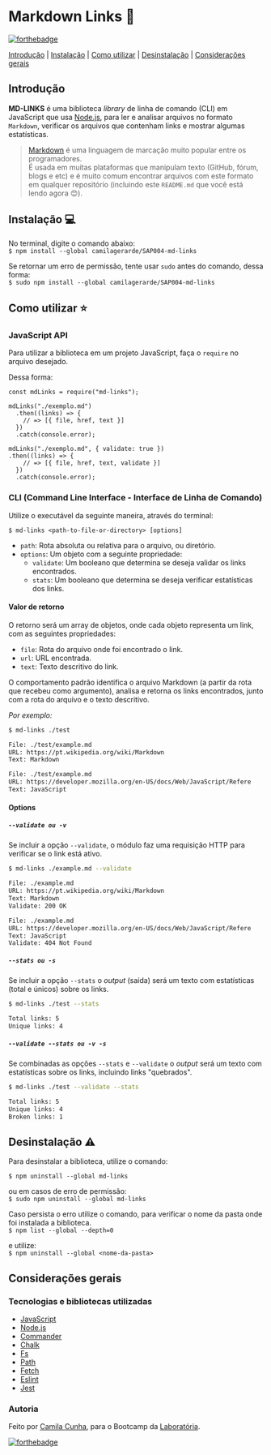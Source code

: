 # Markdown Links :link:

[![forthebadge](https://forthebadge.com/images/badges/made-with-javascript.svg)](https://forthebadge.com)

[Introdução](#1-introdução) | [Instalação](#2-instalação-computer) | [Como utilizar](#3-como-utilizar-star) | [Desinstalação](#4-desinstalação-warning) | [Considerações gerais](#5-considerações-gerais)

## Introdução

**MD-LINKS** é uma biblioteca _library_ de linha de comando (CLI) em JavaScript que usa [Node.js](https://nodejs.org/), para ler e analisar arquivos no formato `Markdown`, verificar os arquivos que contenham links e mostrar algumas estatísticas.

> [Markdown](https://pt.wikipedia.org/wiki/Markdown) é uma linguagem de marcação muito popular entre os programadores.  
> É usada em muitas plataformas que manipulam texto (GitHub, fórum, blogs e etc) e é muito comum encontrar arquivos com este formato em qualquer repositório (incluindo este `README.md` que você está lendo agora :blush:).

## Instalação :computer:

No terminal, digite o comando abaixo:  
`$ npm install --global camilagerarde/SAP004-md-links`

Se retornar um erro de permissão, tente usar `sudo` antes do comando, dessa forma:  
`$ sudo npm install --global camilagerarde/SAP004-md-links`

## Como utilizar :star:

### JavaScript API

Para utilizar a biblioteca em um projeto JavaScript, faça o `require` no arquivo desejado.

Dessa forma:

```
const mdLinks = require("md-links");

mdLinks("./exemplo.md")
  .then((links) => {
    // => [{ file, href, text }]
  })
  .catch(console.error);

mdLinks("./exemplo.md", { validate: true })
.then((links) => {
    // => [{ file, href, text, validate }]
  })
  .catch(console.error);
```

### CLI (Command Line Interface - Interface de Linha de Comando)

Utilize o executável da seguinte maneira, através do terminal:

`$ md-links <path-to-file-or-directory> [options]`

- `path`: Rota absoluta ou relativa para o arquivo, ou diretório.
- `options`: Um objeto com a seguinte propriedade:
  - `validate`: Um booleano que determina se deseja validar os links encontrados.
  - `stats`: Um booleano que determina se deseja verificar estatísticas dos links.

#### Valor de retorno

O retorno será um array de objetos, onde cada objeto representa um link, com as seguintes propriedades:

- `file`: Rota do arquivo onde foi encontrado o link.
- `url`: URL encontrada.
- `text`: Texto descritivo do link.

O comportamento padrão identifica o arquivo Markdown (a partir da rota que recebeu como argumento), analisa e retorna os links encontrados, junto com a rota do arquivo e o texto descritivo.

_Por exemplo:_

```sh
$ md-links ./test

File: ./test/example.md
URL: https://pt.wikipedia.org/wiki/Markdown
Text: Markdown

File: ./test/example.md
URL: https://developer.mozilla.org/en-US/docs/Web/JavaScript/Refere
Text: JavaScript
```

#### Options

##### `--validate ou -v`

Se incluir a opção `--validate`, o módulo faz uma requisição HTTP para verificar se o link está ativo.

```sh
$ md-links ./example.md --validate

File: ./example.md
URL: https://pt.wikipedia.org/wiki/Markdown
Text: Markdown
Validate: 200 OK

File: ./example.md
URL: https://developer.mozilla.org/en-US/docs/Web/JavaScript/Refere
Text: JavaScript
Validate: 404 Not Found

```

##### `--stats ou -s`

Se incluir a opção `--stats` o _output_ (saída) será um texto com estatísticas (total e únicos) sobre os links.

```sh
$ md-links ./test --stats

Total links: 5
Unique links: 4
```

##### `--validate --stats ou -v -s`

Se combinadas as opções `--stats` e `--validate` o _output_ será um texto com estatísticas sobre os links, incluindo links "quebrados".

```sh
$ md-links ./test --validate --stats

Total links: 5
Unique links: 4
Broken links: 1
```

## Desinstalação :warning:

Para desinstalar a biblioteca, utilize o comando:

`$ npm uninstall --global md-links`

ou em casos de erro de permissão:  
`$ sudo npm uninstall --global md-links`

Caso persista o erro utilize o comando, para verificar o nome da pasta onde foi instalada a biblioteca.  
`$ npm list --global --depth=0`

e utilize:  
`$ npm uninstall --global <nome-da-pasta>`

## Considerações gerais

### Tecnologias e bibliotecas utilizadas

- [JavaScript](https://developer.mozilla.org/pt-BR/docs/Web/JavaScript)
- [Node.js](https://nodejs.org/)
- [Commander](https://github.com/tj/commander.js/)
- [Chalk](https://github.com/chalk/chalk)
- [Fs](https://nodejs.org/api/fs.html)
- [Path](https://nodejs.org/api/path.html)
- [Fetch](https://www.npmjs.com/package/node-fetch)
- [Eslint](https://eslint.org/)
- [Jest](https://jestjs.io/)

### Autoria

Feito por [Camila Cunha](https://github.com/camilagerarde), para o Bootcamp da [Laboratória](https://github.com/Laboratoria).

[![forthebadge](https://forthebadge.com/images/badges/built-with-love.svg)](https://forthebadge.com)
